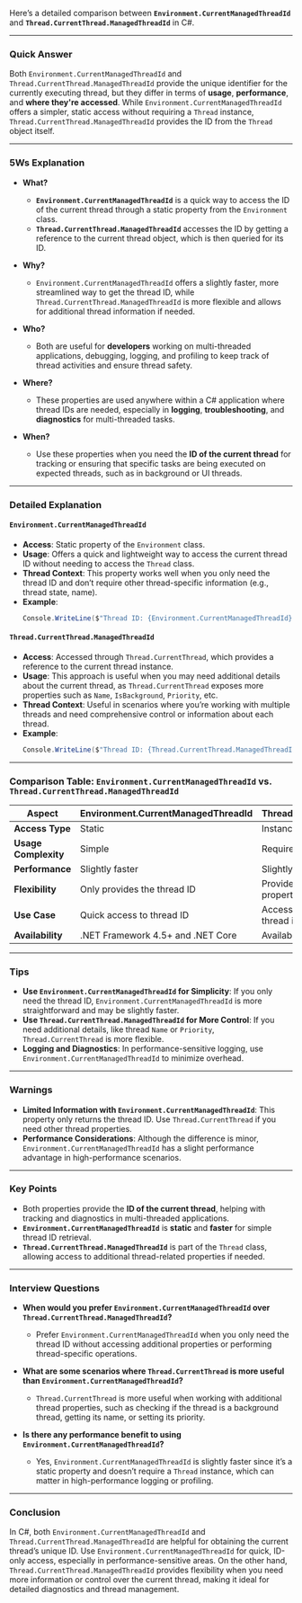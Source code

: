 Here’s a detailed comparison between **`Environment.CurrentManagedThreadId`** and **`Thread.CurrentThread.ManagedThreadId`** in C#.

---

### Quick Answer
Both `Environment.CurrentManagedThreadId` and `Thread.CurrentThread.ManagedThreadId` provide the unique identifier for the currently executing thread, but they differ in terms of **usage**, **performance**, and **where they're accessed**. While `Environment.CurrentManagedThreadId` offers a simpler, static access without requiring a `Thread` instance, `Thread.CurrentThread.ManagedThreadId` provides the ID from the `Thread` object itself.

---

### 5Ws Explanation

- **What?**
  - **`Environment.CurrentManagedThreadId`** is a quick way to access the ID of the current thread through a static property from the `Environment` class.
  - **`Thread.CurrentThread.ManagedThreadId`** accesses the ID by getting a reference to the current thread object, which is then queried for its ID.

- **Why?**
  - `Environment.CurrentManagedThreadId` offers a slightly faster, more streamlined way to get the thread ID, while `Thread.CurrentThread.ManagedThreadId` is more flexible and allows for additional thread information if needed.

- **Who?**
  - Both are useful for **developers** working on multi-threaded applications, debugging, logging, and profiling to keep track of thread activities and ensure thread safety.

- **Where?**
  - These properties are used anywhere within a C# application where thread IDs are needed, especially in **logging**, **troubleshooting**, and **diagnostics** for multi-threaded tasks.

- **When?**
  - Use these properties when you need the **ID of the current thread** for tracking or ensuring that specific tasks are being executed on expected threads, such as in background or UI threads.

---

### Detailed Explanation

#### `Environment.CurrentManagedThreadId`
- **Access**: Static property of the `Environment` class.
- **Usage**: Offers a quick and lightweight way to access the current thread ID without needing to access the `Thread` class.
- **Thread Context**: This property works well when you only need the thread ID and don’t require other thread-specific information (e.g., thread state, name).
- **Example**:
  ```csharp
  Console.WriteLine($"Thread ID: {Environment.CurrentManagedThreadId}");
  ```

#### `Thread.CurrentThread.ManagedThreadId`
- **Access**: Accessed through `Thread.CurrentThread`, which provides a reference to the current thread instance.
- **Usage**: This approach is useful when you may need additional details about the current thread, as `Thread.CurrentThread` exposes more properties such as `Name`, `IsBackground`, `Priority`, etc.
- **Thread Context**: Useful in scenarios where you’re working with multiple threads and need comprehensive control or information about each thread.
- **Example**:
  ```csharp
  Console.WriteLine($"Thread ID: {Thread.CurrentThread.ManagedThreadId}");
  ```

---

### Comparison Table: `Environment.CurrentManagedThreadId` vs. `Thread.CurrentThread.ManagedThreadId`

| **Aspect**                    | **Environment.CurrentManagedThreadId**      | **Thread.CurrentThread.ManagedThreadId**      |
|-------------------------------|---------------------------------------------|-----------------------------------------------|
| **Access Type**               | Static                                      | Instance-based (`Thread` object)              |
| **Usage Complexity**          | Simple                                      | Requires accessing `Thread.CurrentThread`     |
| **Performance**               | Slightly faster                             | Slightly slower due to accessing `Thread`     |
| **Flexibility**               | Only provides the thread ID                 | Provides thread ID and other thread properties|
| **Use Case**                  | Quick access to thread ID                   | Access to thread ID and more detailed thread information|
| **Availability**              | .NET Framework 4.5+ and .NET Core           | Available in all .NET versions                |

---

### Tips

- **Use `Environment.CurrentManagedThreadId` for Simplicity**: If you only need the thread ID, `Environment.CurrentManagedThreadId` is more straightforward and may be slightly faster.
- **Use `Thread.CurrentThread.ManagedThreadId` for More Control**: If you need additional details, like thread `Name` or `Priority`, `Thread.CurrentThread` is more flexible.
- **Logging and Diagnostics**: In performance-sensitive logging, use `Environment.CurrentManagedThreadId` to minimize overhead.

---

### Warnings

- **Limited Information with `Environment.CurrentManagedThreadId`**: This property only returns the thread ID. Use `Thread.CurrentThread` if you need other thread properties.
- **Performance Considerations**: Although the difference is minor, `Environment.CurrentManagedThreadId` has a slight performance advantage in high-performance scenarios.

---

### Key Points

- Both properties provide the **ID of the current thread**, helping with tracking and diagnostics in multi-threaded applications.
- **`Environment.CurrentManagedThreadId`** is **static** and **faster** for simple thread ID retrieval.
- **`Thread.CurrentThread.ManagedThreadId`** is part of the `Thread` class, allowing access to additional thread-related properties if needed.

---

### Interview Questions

- **When would you prefer `Environment.CurrentManagedThreadId` over `Thread.CurrentThread.ManagedThreadId`?**
  - Prefer `Environment.CurrentManagedThreadId` when you only need the thread ID without accessing additional properties or performing thread-specific operations.

- **What are some scenarios where `Thread.CurrentThread` is more useful than `Environment.CurrentManagedThreadId`?**
  - `Thread.CurrentThread` is more useful when working with additional thread properties, such as checking if the thread is a background thread, getting its name, or setting its priority.

- **Is there any performance benefit to using `Environment.CurrentManagedThreadId`?**
  - Yes, `Environment.CurrentManagedThreadId` is slightly faster since it’s a static property and doesn’t require a `Thread` instance, which can matter in high-performance logging or profiling.

---

### Conclusion

In C#, both `Environment.CurrentManagedThreadId` and `Thread.CurrentThread.ManagedThreadId` are helpful for obtaining the current thread’s unique ID. Use `Environment.CurrentManagedThreadId` for quick, ID-only access, especially in performance-sensitive areas. On the other hand, `Thread.CurrentThread.ManagedThreadId` provides flexibility when you need more information or control over the current thread, making it ideal for detailed diagnostics and thread management.
